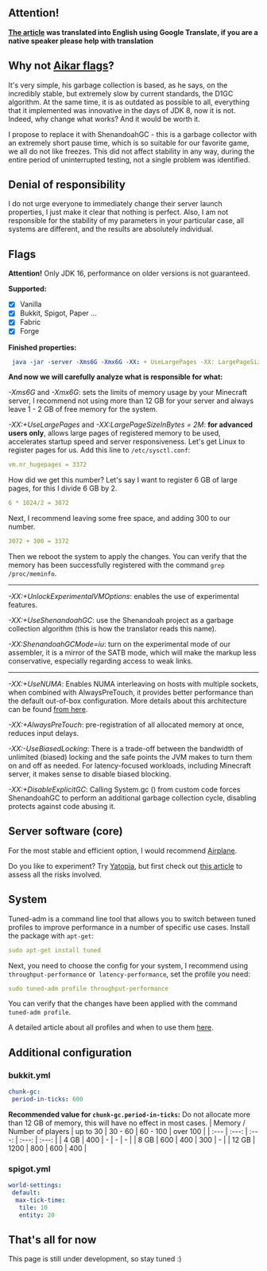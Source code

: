 ## Attention!
**[The article](https://github.com/hilltty/hilltty-flags/blob/main/russian-lang.md) was translated into English using Google Translate, if you are a native speaker please help with translation**

## Why not [Aikar flags](https://aikar.co/2018/07/02/tuning-the-jvm-g1gc-garbage-collector-flags-for-minecraft/)?
It's very simple, his garbage collection is based, as he says, on the incredibly stable, but extremely slow by current standards, the D1GC algorithm.  At the same time, it is as outdated as possible to all, everything that it implemented was innovative in the days of JDK 8, now it is not.  Indeed, why change what works?  And it would be worth it.

I propose to replace it with ShenandoahGC - this is a garbage collector with an extremely short pause time, which is so suitable for our favorite game, we all do not like freezes.  This did not affect stability in any way, during the entire period of uninterrupted testing, not a single problem was identified.
## Denial of responsibility
I do not urge everyone to immediately change their server launch properties, I just make it clear that nothing is perfect.  Also, I am not responsible for the stability of my parameters in your particular case, all systems are different, and the results are absolutely individual.
## Flags
**Attention!** Only JDK 16, performance on older versions is not guaranteed.

**Supported:**
- [x] Vanilla
- [x] Bukkit, Spigot, Paper ...
- [x] Fabric
- [x] Forge

**Finished properties:**
```yml
 java -jar -server -Xms6G -Xmx6G -XX: + UseLargePages -XX: LargePageSizeInBytes = 2M -XX: + UnlockExperimentalVMOptions -XX: + UseShenandoahGC -XX: ShenandoahGCMode = iu +XAX: --XX: AlwaysTouch: AlwaysTouch: AlwaysTouch:  UseBiasedLocking -XX: + DisableExplicitGC -Dfile.encoding = UTF-8 launcher-airplane.jar --nogui
```
**And now we will carefully analyze what is responsible for what:**

 *-Xms6G* and *-Xmx6G*: sets the limits of memory usage by your Minecraft server, I recommend not using more than 12 GB for your server and always leave 1 - 2 GB of free memory for the system.

 *-XX:+UseLargePages* and *-XX:LargePageSizeInBytes = 2M*: **for advanced users only**, allows large pages of registered memory to be used, accelerates startup speed and server responsiveness.  Let's get Linux to register pages for us.  Add this line to `/etc/sysctl.conf`:
```yml
vm.nr_hugepages = 3372
```
How did we get this number?  Let's say I want to register 6 GB of large pages, for this I divide 6 GB by 2.
```yml
6 * 1024/2 = 3072
```
Next, I recommend leaving some free space, and adding 300 to our number.
```yml
3072 + 300 = 3372
```
Then we reboot the system to apply the changes.  You can verify that the memory has been successfully registered with the command `grep /proc/meminfo`.

---
*-XX:+UnlockExperimentalVMOptions*: enables the use of experimental features.

*-XX:+UseShenandoahGC*: use the Shenandoah project as a garbage collection algorithm (this is how the translator reads this name).

*-XX:ShenandoahGCMode=iu*: turn on the experimental mode of our assembler, it is a mirror of the SATB mode, which will make the markup less conservative, especially regarding access to weak links.

---
*-XX:+UseNUMA*: Enables NUMA interleaving on hosts with multiple sockets, when combined with AlwaysPreTouch, it provides better performance than the default out-of-box configuration.  More details about this architecture can be found [from here](https://en.wikipedia.org/wiki/Non-uniform_memory_access).

*-XX:+AlwaysPreTouch*: pre-registration of all allocated memory at once, reduces input delays.

*-XX:-UseBiasedLocking*: There is a trade-off between the bandwidth of unlimited (biased) locking and the safe points the JVM makes to turn them on and off as needed. For latency-focused workloads, including Minecraft server, it makes sense to disable biased blocking.

*-XX:+DisableExplicitGC*: Calling System.gc () from custom code forces ShenandoahGC to perform an additional garbage collection cycle, disabling protects against code abusing it.
## Server software (core)
For the most stable and efficient option, I would recommend [Airplane](https://github.com/TECHNOVE/Airplane).

Do you like to experiment?  Try [Yatopia](https://github.com/YatopiaMC/Yatopia), but first check out [this article](https://github.com/KennyTV/Yaptapia) to assess all the risks involved.
## System
Tuned-adm is a command line tool that allows you to switch between tuned profiles to improve performance in a number of specific use cases.  Install the package with `apt-get`:
```yml
sudo apt-get install tuned
```
Next, you need to choose the config for your system, I recommend using `throughput-performance` or` latency-performance`, set the profile you need:
```yml
sudo tuned-adm profile throughput-performance
```
You can verify that the changes have been applied with the command `tuned-adm profile`.

A detailed article about all profiles and when to use them [here](https://access.redhat.com/documentation/en-us/red_hat_enterprise_linux/7/html/performance_tuning_guide/sect-red_hat_enterprise_linux-performance_tuning_guide-tool_referencem-tuning).
## Additional configuration
### bukkit.yml
```yml
chunk-gc:
 period-in-ticks: 600
```
**Recommended value for `chunk-gc.period-in-ticks`:**
Do not allocate more than 12 GB of memory, this will have no effect in most cases.
| Memory / Number of players | up to 30 | 30 - 60 | 60 - 100 | over 100 |
| :--- | :---: | :---: | :---: | :---: |
| 4 GB | 400 | - | - | - |
| 8 GB | 600 | 400 | 300 | - |
| 12 GB | 1200 | 800 | 600 | 400 |
 ### spigot.yml
 ```yml
 world-settings:
  default:
   max-tick-time:
    tile: 10
    entity: 20
```
## That's all for now
This page is still under development, so stay tuned :)
